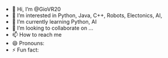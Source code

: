 - 👋 Hi, I’m @GioVR20
- 👀 I’m interested in Python, Java, C++, Robots, Electonics, AI, 
- 🌱 I’m currently learning Python, AI
- 💞️ I’m looking to collaborate on ...
- 📫 How to reach me 
- 😄 Pronouns: 
- ⚡ Fun fact: 

<!---
GioVR20/GioVR20 is a ✨ special ✨ repository because its `README.md` (this file) appears on your GitHub profile.
You can click the Preview link to take a look at your changes.
--->
